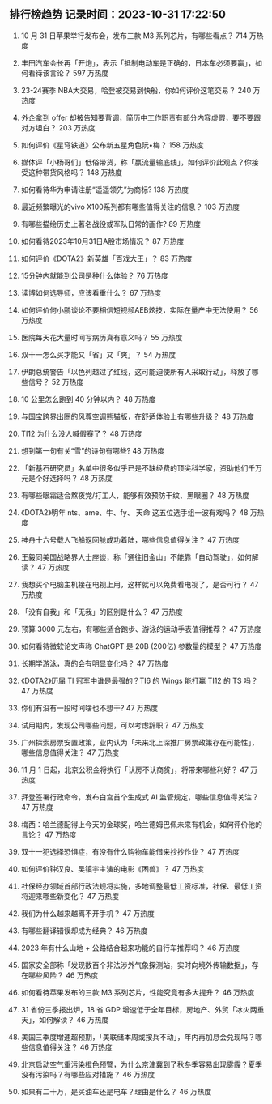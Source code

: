 
## 排行榜趋势 记录时间：2023-10-31 17:22:50
  
  1. 10 月 31 日苹果举行发布会，发布三款 M3 系列芯片，有哪些看点？ 714 万热度
    
  2. 丰田汽车会长再「开炮」，表示「抵制电动车是正确的，日本车必须要赢」，如何看待该言论？ 597 万热度
    
  3. 23-24赛季 NBA大交易，哈登被交易到快船，你如何评价这笔交易？ 240 万热度
    
  4. 外企拿到 offer 却被告知要背调，简历中工作职责有部分内容虚假，要不要跟对方坦白？ 203 万热度
    
  5. 如何评价《星穹铁道》公布新五星角色阮•梅？ 158 万热度
    
  6. 媒体评「小杨哥们」低俗带货，称「赢流量输底线」，如何评价此观点？你接受这种带货风格吗？ 148 万热度
    
  7. 如何看待华为申请注册“遥遥领先”为商标? 138 万热度
    
  8. 最近频繁曝光的vivo X100系列都有哪些值得关注的信息？ 103 万热度
    
  9. 有哪些描绘历史上著名战役或军队日常的画作? 89 万热度
    
  10. 如何看待2023年10月31日A股市场情况？ 87 万热度
    
  11. 如何评价《DOTA2》新英雄「百戏大王」？ 83 万热度
    
  12. 15分钟内就能到公司是种什么体验？ 76 万热度
    
  13. 读博如何选导师，应该看重什么？ 67 万热度
    
  14. 如何评价何小鹏谈论不要相信短视频AEB炫技，实际在量产中无法使用？ 56 万热度
    
  15. 医院每天花大量时间写病历真有意义吗？ 55 万热度
    
  16. 双十一怎么买才能又「省」又「爽」？ 54 万热度
    
  17. 伊朗总统警告「以色列越过了红线，这可能迫使所有人采取行动」，释放了哪些信号？ 52 万热度
    
  18. 10 公里怎么跑到 40 分钟以内？ 48 万热度
    
  19. 与国宝跨界出圈的风尊空调熊猫版，在舒适体验上有哪些升级？ 48 万热度
    
  20. TI12 为什么没人喊假赛了？ 48 万热度
    
  21. 想到第一句有关“雪”的诗句有哪些? 48 万热度
    
  22. 「新基石研究员」名单中很多似乎已是不缺经费的顶尖科学家，资助他们千万元是个好选择吗？ 48 万热度
    
  23. 有哪些眼霜适合熬夜党/打工人，能够有效预防干纹、黑眼圈？ 48 万热度
    
  24. 《DOTA2》明年 nts、ame、牛、fy、 天命 这五位选手组一波有戏吗？ 48 万热度
    
  25. 神舟十六号载人飞船返回舱成功着陆，哪些信息值得关注？ 47 万热度
    
  26. 王毅同美国战略界人士座谈，称「通往旧金山」不能靠「自动驾驶」，如何解读？ 47 万热度
    
  27. 我想买个电脑主机接在电视上用，这样就可以免费看电视了，是否可行？ 47 万热度
    
  28. 「没有自我」和「无我」的区别是什么？ 47 万热度
    
  29. 预算 3000 元左右，有哪些适合跑步、游泳的运动手表值得推荐？ 47 万热度
    
  30. 如何看待微软论文声称 ChatGPT 是 20B (200亿) 参数量的模型？ 47 万热度
    
  31. 长期学游泳，真的会有明显变化吗？ 47 万热度
    
  32. 《DOTA2》历届 TI 冠军中谁是最强的？TI6 的 Wings 能打赢 TI12 的 TS 吗？ 47 万热度
    
  33. 你们有没有一段时间啥也不想干? 47 万热度
    
  34. 试用期内，发现公司哪些问题，可以考虑辞职？ 47 万热度
    
  35. 广州探索房票安置政策，业内认为「未来北上深推广房票政策存在可能性」，哪些信息值得关注？ 47 万热度
    
  36. 11 月 1 日起，北京公积金将执行「认房不认商贷」，将带来哪些利好？ 47 万热度
    
  37. 拜登签署行政命令，发布白宫首个生成式 AI 监管规定，哪些信息值得关注？ 47 万热度
    
  38. 梅西：哈兰德配得上今天的金球奖，哈兰德姆巴佩未来有机会，如何评价他的言论？ 47 万热度
    
  39. 双十一犯选择恐惧症，有没有什么购物车能借来抄抄作业？ 47 万热度
    
  40. 如何评价钟汉良、吴镇宇主演的电影《困兽》？ 47 万热度
    
  41. 社保经办领域首部行政法规将实施，多地调整最低工资标准，社保、最低工资将迎来哪些新变化？ 47 万热度
    
  42. 我们为什么越来越离不开手机？ 47 万热度
    
  43. 有哪些翻译错误却成为经典？ 46 万热度
    
  44. 2023 年有什么山地 + 公路结合起来功能的自行车推荐吗？ 46 万热度
    
  45. 国家安全部称「发现数百个非法涉外气象探测站，实时向境外传输数据」，存在哪些风险？ 46 万热度
    
  46. 如何看待苹果发布的三款 M3 系列芯片，性能究竟有多大提升？ 46 万热度
    
  47. 31 省份三季报出炉，18 省 GDP 增速低于全年目标，房地产、外贸「冰火两重天」，如何解读？ 46 万热度
    
  48. 美国三季度增速超预期，「美联储本周或按兵不动」，年内再加息会兑现吗？哪些信息值得关注？ 46 万热度
    
  49. 北京启动空气重污染橙色预警，为什么京津冀到了秋冬季容易出现雾霾？夏季没有污染吗？有哪些应对措施？ 46 万热度
    
  50. 如果有二十万，是买油车还是电车？理由是什么？ 46 万热度
    